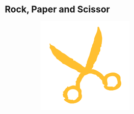 # Rock, Paper and Scissor
 <p align="center">
    <img src="public/images/titlePic.png" width="280">
 </p>
 
